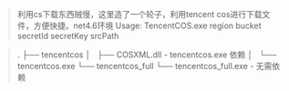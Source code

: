 > 利用cs下载东西贼慢，这里造了一个轮子，利用tencent cos进行下载文件，方便快捷。net4.6环境
Usage: TencentCOS.exe region bucket secretId secretKey srcPath

> .
├── tencentcos
│   ├── COSXML.dll - tencentcos.exe 依赖
│   └── tencentcos.exe
└── tencentcos_full
    └── tencentcos_full.exe - 无需依赖
